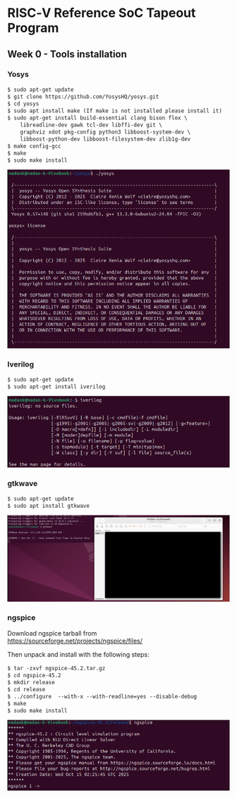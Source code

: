 # RISC‑V Reference SoC Tapeout Program

## Week 0 - Tools installation

### Yosys
```
$ sudo apt-get update 
$ git clone https://github.com/YosysHQ/yosys.git 
$ cd yosys 
$ sudo apt install make (If make is not installed please install it)  
$ sudo apt-get install build-essential clang bison flex \
    libreadline-dev gawk tcl-dev libffi-dev git \
    graphviz xdot pkg-config python3 libboost-system-dev \
    libboost-python-dev libboost-filesystem-dev zlib1g-dev 
$ make config-gcc 
$ make  
$ sudo make install 
```
![Alt text](images/Yosys_installation.png)

### Iverilog
```
$ sudo apt-get update
$ sudo apt-get install iverilog 
```
![Alt text](images/Iverilog_installation.png)

### gtkwave
```
$ sudo apt-get update
$ sudo apt install gtkwave
```
![Alt text](images/gtkwave_installation.png)

### ngspice

Download ngspice tarball from https://sourceforge.net/projects/ngspice/files/

Then unpack and install with the following steps:
```
$ tar -zxvf ngspice-45.2.tar.gz 
$ cd ngspice-45.2 
$ mkdir release
$ cd release
$ ../configure  --with-x --with-readline=yes --disable-debug
$ make
$ sudo make install
```

![Alt text](images/ngspice_installation.png)
